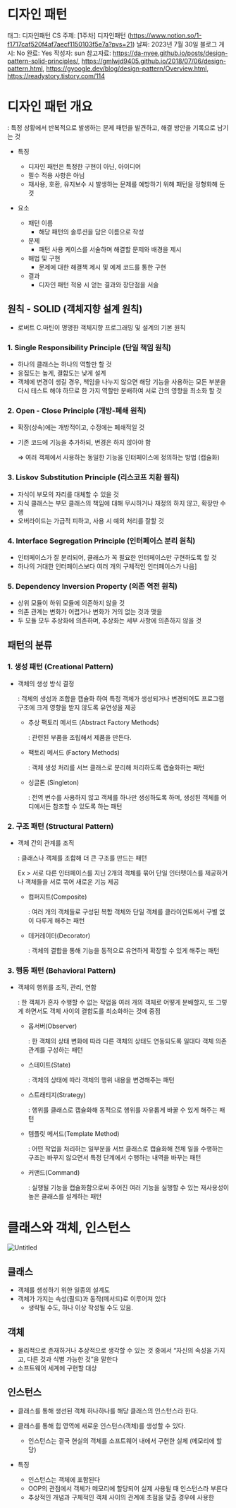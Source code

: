 # 디자인 패턴

태그: 디자인패턴
CS 주제: [1주차] 디자인패턴 (https://www.notion.so/1-f1717caf520f4af7aecf1150103f5e7a?pvs=21)
날짜: 2023년 7월 30일
블로그 게시: No
완료: Yes
작성자: sun
참고자료: https://da-nyee.github.io/posts/design-pattern-solid-principles/, https://gmlwjd9405.github.io/2018/07/06/design-pattern.html, https://gyoogle.dev/blog/design-pattern/Overview.html, https://readystory.tistory.com/114

# 디자인 패턴 개요

: 특정 상황에서 반복적으로 발생하는 문제 패턴을 발견하고, 해결 방안을 기록으로 남기는 것

- 특징
    - 디자인 패턴은 특정한 구현이 아닌, 아이디어
    - 필수 적용 사항은 아님
    - 재사용, 호환, 유지보수 시 발생하는 문제를 예방하기 위해 패턴을 정형화해 둔 것
    
- 요소
    - 패턴 이름
        - 해당 패턴의 솔루션을 담은 이름으로 작성
    - 문제
        - 패턴 사용 케이스를 서술하며 해결할 문제와 배경을 제시
    - 해법 및 구현
        - 문제에 대한 해결책 제시 및 예제 코드를 통한 구현
    - 결과
        - 디자인 패턴 적용 시 얻는 결과와 장단점을 서술

## 원칙 - SOLID (객체지향 설계 원칙)

- 로버트 C.마틴이 명명한 객체지향 프로그래밍 및 설계의 기본 원칙

### 1. Single Responsibility Principle (단일 책임 원칙)

- 하나의 클래스는 하나의 역할만 할 것
- 응집도는 높게, 결합도는 낮게 설계
- 객체에 변경이 생길 경우, 책임을 나누지 않으면 해당 기능을 사용하는 모든 부분을 다시 테스트 해야 하므로 한 가지 역할만 분배하여 서로 간의 영향을 최소화 할 것

### 2. Open - Close Principle (개방-폐쇄 원칙)

- 확장(상속)에는 개방적이고, 수정에는 폐쇄적일 것
- 기존 코드에 기능을 추가하되, 변경은 하지 않아야 함
    
    ⇒ 여러 객체에서 사용하는 동일한 기능을 인터페이스에 정의하는 방법 (캡슐화)
    

### 3. Liskov Substitution Principle (리스코프 치환 원칙)

- 자식이 부모의 자리를 대체할 수 있을 것
- 자식 클래스는 부모 클래스의 책임에 대해 무시하거나 재정의 하지 않고, 확장만 수행
- 오버라이드는 가급적 피하고, 사용 시 예외 처리를 잘할 것

### 4. Interface Segregation Principle (인터페이스 분리 원칙)

- 인터페이스가 잘 분리되어, 클래스가 꼭 필요한 인터페이스만 구현하도록 할 것
- 하나의 거대한 인터페이스보다 여러 개의 구체적인 인터페이스가 나음]

### 5. Dependency Inversion Property (의존 역전 원칙)

- 상위 모듈이 하위 모듈에 의존하지 않을 것
- 의존 관계는 변화가 어렵거나 변화가 거의 없는 것과 맺을
- 두 모듈 모두 추상화에 의존하며, 추상화는 세부 사항에 의존하지 않을 것

## 패턴의 분류

### 1. 생성 패턴 (Creational Pattern)

- 객체의 생성 방식 결정
    
    : 객체의 생성과 조합을 캡슐화 하여 특정 객체가 생성되거나 변경되어도 프로그램 구조에 크게 영향을 받지 않도록 유연성을 제공
    
    - 추상 팩토리 메서드 (Abstract Factory Methods)
        
        : 관련된 부품을 조립해서 제품을 만든다.
        
    - 팩토리 메서드 (Factory Methods)
        
        : 객체 생성 처리를 서브 클래스로 분리해 처리하도록 캡슐화하는 패턴
        
    - 싱글톤 (Singleton)
        
        : 전역 변수를 사용하지 않고 객체를 하나만 생성하도록 하며, 생성된 객체를 어디에서든 참조할 수 있도록 하는 패턴
        

### 2. 구조 패턴 (Structural Pattern)

- 객체 간의 관계를 조직
    
    : 클래스나 객체를 조합해 더 큰 구조를 만드는 패턴
    
    Ex > 서로 다른 인터페이스를 지닌 2개의 객체를 묶어 단일 인터펫이스를 제공하거나 객체들을 서로 묶어 새로운 기능 제공
    
    - 컴퍼지트(Composite)
        
        : 여러 개의 객체들로 구성된 복합 객체와 단일 객체를 클라이언트에서 구별 없이 다루게 해주는 패턴
        
    - 데커레이터(Decorator)
        
        : 객체의 결합을 통해 기능을 동적으로 유연하게 확장할 수 있게 해주는 패턴
        

### 3. 행동 패턴 (Behavioral Pattern)

- 객체의 행위를 조직, 관리, 연합
    
    : 한 객체가 혼자 수행할 수 없는 작업을 여러 개의 객체로 어떻게 분배할지, 또 그렇게 하면서도 객체 사이의 결합도를 최소화하는 것에 중점
    
    - 옵서버(Observer)
        
        : 한 객체의 상태 변화에 따라 다른 객체의 상태도 연동되도록 일대다 객체 의존 관계를 구성하는 패턴
        
    - 스테이트(State)
        
        : 객체의 상태에 따라 객체의 행위 내용을 변경해주는 패턴
        
    - 스트래티지(Strategy)
        
        : 행위를 클래스로 캡슐화해 동적으로 행위를 자유롭게 바꿀 수 있게 해주는 패턴
        
    - 템플릿 메서드(Template Method)
        
        : 어떤 작업을 처리하는 일부분을 서브 클래스로 캡슐화해 전체 일을 수행하는 구조는 바꾸지 않으면서 특정 단계에서 수행하는 내역을 바꾸는 패턴
        
    - 커맨드(Command)
        
        : 실행될 기능을 캡슐화함으로써 주어진 여러 기능을 실행할 수 있는 재사용성이 높은 클래스를 설계하는 패턴
        

# 클래스와 객체, 인스턴스

![Untitled](%E1%84%83%E1%85%B5%E1%84%8C%E1%85%A1%E1%84%8B%E1%85%B5%E1%86%AB%20%E1%84%91%E1%85%A2%E1%84%90%E1%85%A5%E1%86%AB%2016965dfd8c484c8fbbeb75dc84246139/Untitled.png)

## 클래스

- 객체를 생성하기 위한 일종의 설계도
- 객체가 가지는 속성(필드)과 동작(메서드)로 이루어져 있다
    - 생략될 수도, 하나 이상 작성될 수도 있음.

## 객체

- 물리적으로 존재하거나 추상적으로 생각할 수 있는 것 중에서 “자신의 속성을 가지고, 다른 것과 식별 가능한 것”을 말한다
- 소프트웨어 세계에 구현할 대상

## 인스턴스

- 클래스를 통해 생선된 객체 하나하나를 해당 클래스의 인스턴스라 한다.
- 클래스를 통해 힙 영역에 새로운 인스턴스(객체)를 생성할 수 있다.
    - 인스턴스는 결국 현실의 객체를 소프트웨어 내에서 구현한 실체 (메모리에 할당)
    
- 특징
    - 인스턴스는 객체에 포함된다
    - OOP의 관점에서 객체가 메모리에 할당되어 실제 사용될 때 인스턴스라 부른다
    - 추상적인 개념과 구체적인 객체 사이의 관계에 초점을 맞출 경우에 사용한